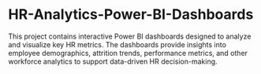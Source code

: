 # HR-Analytics-Power-BI-Dashboards
This project contains interactive Power BI dashboards designed to analyze and visualize key HR metrics. The dashboards provide insights into employee demographics, attrition trends, performance metrics, and other workforce analytics to support data-driven HR decision-making.
